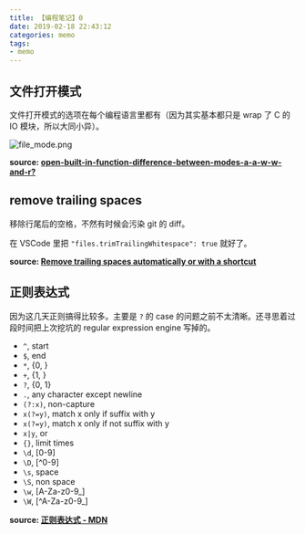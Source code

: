 ```yaml
---
title: 【编程笔记】0
date: 2019-02-18 22:43:12
categories: memo
tags:
- memo
---
```


## 文件打开模式

文件打开模式的选项在每个编程语言里都有（因为其实基本都只是 wrap 了 C 的 IO 模块，所以大同小异）。

![file_mode.png](https://i.loli.net/2019/02/18/5c6ac54915c0d.png)

**source: [open-built-in-function-difference-between-modes-a-a-w-w-and-r?](https://stackoverflow.com/questions/1466000/python-open-built-in-function-difference-between-modes-a-a-w-w-and-r)**


## remove trailing spaces

移除行尾后的空格，不然有时候会污染 git 的 diff。

在 VSCode 里把 `"files.trimTrailingWhitespace": true` 就好了。

**source: [Remove trailing spaces automatically or with a shortcut](https://stackoverflow.com/questions/30884131/remove-trailing-spaces-automatically-or-with-a-shortcut)**

## 正则表达式

因为这几天正则搞得比较多。主要是 `?` 的 case 的问题之前不太清晰。还寻思着过段时间把上次挖坑的 regular expression engine 写掉的。

- `^`, start
- `$`, end
- `*`, {0, }
- `+`, {1, }
- `?`, {0, 1}
- `.`, any character except newline
- `(?:x)`, non-capture
- `x(?=y)`, match x only if suffix with y
- `x(?=y)`, match x only if not suffix with y
- `x|y`, or
- `{}`, limit times
- `\d`, [0-9]
- `\D`, [^0-9]
- `\s`, space
- `\S`, non space
- `\w`, [A-Za-z0-9_]
- `\W`, [^A-Za-z0-9_]

**source: [正则表达式 - MDN](https://developer.mozilla.org/zh-CN/docs/Web/JavaScript/Guide/Regular_Expressions)**